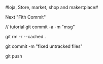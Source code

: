 #loja, Store, market, shop and makertplace#


Next "Fith Commit"

// tutorial
git commit -a -m "msg"

git rm -r --cached .

git commit -m "fixed untracked files"

git push
